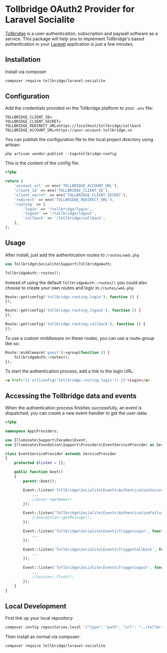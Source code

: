 # Tollbridge OAuth2 Provider for Laravel Socialite

[Tollbridge](https://tollbridge.co) is a user-authentication, subscription and paywall software as a service. This package will help you to implement Tollbridge's based authentication in your [Laravel](https://laravel.com) application is just a few minutes.

## Installation

Install via composer

```bash
composer require tollbridge/laravel-socialite
```

## Configuration

Add the credentials provided on the Tollbridge platform to your `.env` file:

```text
TOLLBRIDGE_CLIENT_ID=
TOLLBRIDGE_CLIENT_SECRET=
TOLLBRIDGE_REDIRECT_URL=https://localhost/tollbridge/callback
TOLLBRIDGE_ACCOUNT_URL=https://your-account.tollbridge.co
```

You can publish the configuration file to the local project directory using artisan:

```text
php artisan vendor:publish --tag=tollbridge-config
```

This is the content of the config file:

```php
<?php

return [
    'account_url' => env('TOLLBRIDGE_ACCOUNT_URL'),
    'client_id' => env('TOLLBRIDGE_CLIENT_ID'),
    'client_secret' => env('TOLLBRIDGE_CLIENT_SECRET'),
    'redirect' => env('TOLLBRIDGE_REDIRECT_URL'),
    'routing' => [
        'login' => '/tollbridge/login',
        'logout' => '/tollbridge/logout',
        'callback' => '/tollbridge/callback',
    ],
];
```

## Usage

After install, just add the authentication routes to `/routes/web.php`

```php
use Tollbridge\Socialite\Support\TollbridgeAuth;

TollbridgeAuth::routes();
```

Instead of using the default `TollbridgeAuth::routes()` you could also choose to create your own routes and logic in `/routes/web.php`

```php
Route::get(config('tollbridge.routing.login'), function () {
});

Route::get(config('tollbridge.routing.logout'), function () {
});

Route::get(config('tollbridge.routing.callback'), function () {
});
```

To use a custom middleware on these routes, you can use a route-group like so:

```php
Route::middleware('guest')->group(function () {
    TollbridgeAuth::routes();
});
```

To start the authentication process, add a link to the login URL:

```html
<a href="{{ url(config('tollbridge.routing.login')) }}">Login</a>
```

## Accessing the Tollbridge data and events

When the authentication process finishes successfully, an event is dispatched, you can create a new event-handler to get the user-data:

```php
<?php

namespace App\Providers;

use Illuminate\Support\Facades\Event;
use Illuminate\Foundation\Support\Providers\EventServiceProvider as ServiceProvider;

class EventServiceProvider extends ServiceProvider
{
    protected $listen = [];

    public function boot()
    {
        parent::boot();

        Event::listen('Tollbridge\Socialite\Events\AuthenticationSuccess', function ($user) {
            ...
            //$user->getName()
        });

        Event::listen('Tollbridge\Socialite\Events\AuthenticationFailure', function ($exception) {
            //$exception->getMessage();
        });

        Event::listen('Tollbridge\Socialite\Events\TriggerLogin', function () {
            ...
        });

        Event::listen('Tollbridge\Socialite\Events\TriggerCallback', function () {
            ...
        });

        Event::listen('Tollbridge\Socialite\Events\TriggerLogout', function () {
            ...
            //Session::flush();
        });
    }
}
```

## Local Development

First link up your local repository:

```bash
composer config repositories.local '{"type": "path", "url": "../tollbridge-laravel-socialite"}' --file composer.json
```

Then install as normal via composer:

```bash
composer require tollbridge/laravel-socialite
```
